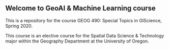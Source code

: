 ## Welcome to GeoAI & Machine Learning course

This is a repository for the course GEOG 490: Special Topics in GIScience, Spring 2020.

This course is an elective course for the Spatial Data Science & Technology major within the Geography Department at the University of Oregon.